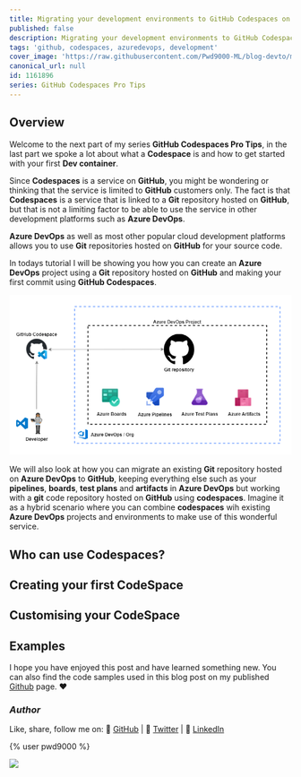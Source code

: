 ```yaml
---
title: Migrating your development environments to GitHub Codespaces on Azure DevOps
published: false
description: Migrating your development environments to GitHub Codespaces in Azure DevOps
tags: 'github, codespaces, azuredevops, development'
cover_image: 'https://raw.githubusercontent.com/Pwd9000-ML/blog-devto/main/posts/2022-GitHub-Codespaces-ado/assets/main01.png'
canonical_url: null
id: 1161896
series: GitHub Codespaces Pro Tips
---
```


## Overview

Welcome to the next part of my series **GitHub Codespaces Pro Tips**, in the last part we spoke a lot about what a **Codespace** is and how to get started with your first **Dev container**.

Since **Codespaces** is a service on **GitHub**, you might be wondering or thinking that the service is limited to **GitHub** customers only. The fact is that **Codespaces** is a service that is linked to a **Git** repository hosted on **GitHub**, but that is not a limiting factor to be able to use the service in other development platforms such as **Azure DevOps**.

**Azure DevOps** as well as most other popular cloud development platforms allows you to use **Git** repositories hosted on **GitHub** for your source code.

In todays tutorial I will be showing you how you can create an **Azure DevOps** project using a **Git** repository hosted on **GitHub** and making your first commit using **GitHub Codespaces**.

![image.png](https://raw.githubusercontent.com/Pwd9000-ML/blog-devto/main/posts/2022-GitHub-Codespaces-ado/assets/diag.png)

We will also look at how you can migrate an existing **Git** repository hosted on **Azure DevOps** to **GitHub**, keeping everything else such as your **pipelines**, **boards**, **test plans** and **artifacts** in **Azure DevOps** but working with a **git** code repository hosted on **GitHub** using **codespaces**. Imagine it as a hybrid scenario where you can combine **codespaces** wih existing **Azure DevOps** projects and environments to make use of this wonderful service.

## Who can use Codespaces?

## Creating your first CodeSpace

## Customising your CodeSpace

## Examples

I hope you have enjoyed this post and have learned something new. You can also find the code samples used in this blog post on my published [Github](https://github.com/Pwd9000-ML/GitHub-Codespaces-Lab) page. :heart:

### _Author_

Like, share, follow me on: :octopus: [GitHub](https://github.com/Pwd9000-ML) | :penguin: [Twitter](https://twitter.com/pwd9000) | :space_invader: [LinkedIn](https://www.linkedin.com/in/marcel-l-61b0a96b/)

{% user pwd9000 %}

<a href="https://www.buymeacoffee.com/pwd9000"><img src="https://img.buymeacoffee.com/button-api/?text=Buy me a coffee&emoji=&slug=pwd9000&button_colour=FFDD00&font_colour=000000&font_family=Cookie&outline_colour=000000&coffee_colour=ffffff"></a>
